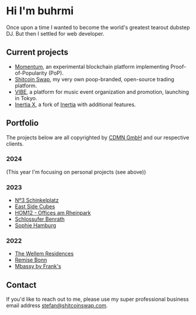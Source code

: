 # Hi I'm buhrmi

Once upon a time I wanted to become the world's greatest tearout dubstep DJ. But then I settled for web developer.

## Current projects

- [Momentum](https://github.com/momentum-foundation/whitepaper), an experimental blockchain platform implementing Proof-of-Popularity (PoP). 
- [Shitcoin Swap](https://www.shitcoinswap.com), my very own poop-branded, open-source trading platform.
- [VIBE](https://vibe.tokyo), a platform for music event organization and promotion, launching in Tokyo.
- [Inertia X](https://github.com/buhrmi/inertia), a fork of [Inertia](https://inertiajs.com) with additional features.

## Portfolio

The projects below are all copyrighted by [CDMN GmbH](https://cdmn.de) and our respective clients.

### 2024

(This year I'm focusing on personal projects (see above))

### 2023

- [Nº3 Schinkelplatz](https://no3-schinkelplatz.cdmn.de/en)
- [East Side Cubes](https://www.east-side-cubes.de)
- [HOM12 - Offices am Rheinpark](https://www.hom12.de)
- [Schlossufer Benrath](https://www.schlossufer-benrath.de)
- [Sophie Hamburg](https://sophie.hamburg)

### 2022

- [The Wellem Residences](https://www.thewellemresidences.com)
- [Remise Bonn](https://www.remise-bonn.de)
- [Mbassy by Frank's](https://www.mbassybyfranks.com)

## Contact

If you'd like to reach out to me, please use my super professional business email address stefan@shitcoinswap.com.
